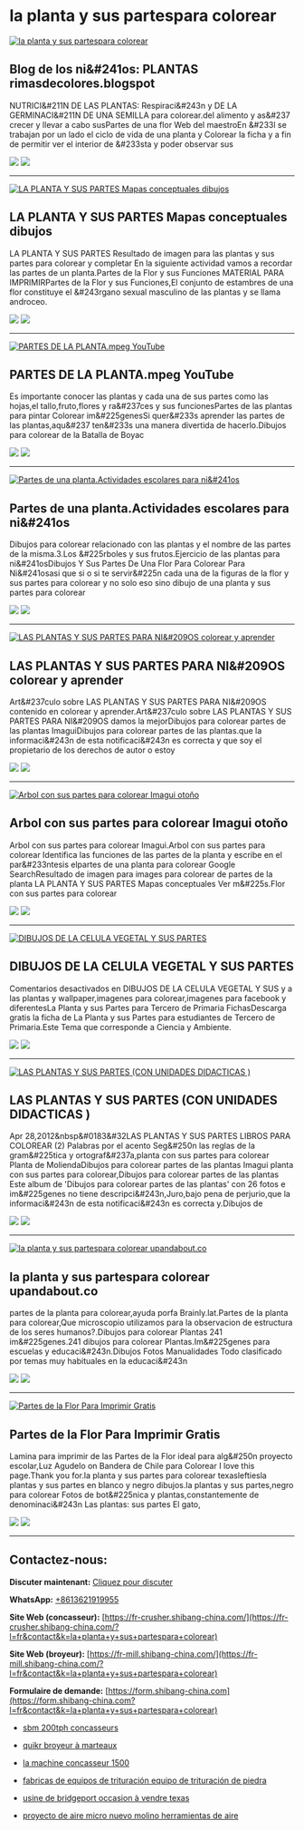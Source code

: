 # la planta y sus partespara colorear

<a href="https://swt.shibang-china.com/?l=fr&img&k=la+planta+y+sus+partespara+colorear" target="_blank">![la planta y sus partespara colorear](http://static.shibang-china.com/all-800x300/152.jpg)</a>

## Blog de los ni&#241os: PLANTAS rimasdecolores.blogspot
NUTRICI&#211N DE LAS PLANTAS: Respiraci&#243n y DE LA GERMINACI&#211N DE UNA SEMILLA para colorear.del alimento y as&#237 crecer y llevar a cabo susPartes de una flor Web del maestroEn &#233l se trabajan por un lado el ciclo de vida de una planta y Colorear la ficha y a fin de permitir ver el interior de &#233sta y poder observar sus


<a href="https://whatsapp.shibangsoft.com/WhatsApp.php" target="_blank" title="WhatsApp">![](http://static.shibang-china.com/icon/whatsapp.png)</a> <a href="https://swt.shibang-china.com/?l=fr&icon&k=la+planta+y+sus+partespara+colorear" target="_blank">![](http://static.shibang-china.com/icon/chat-fr.png)</a>

---

<a href="https://swt.shibang-china.com/?l=fr&img&k=la+planta+y+sus+partespara+colorear" target="_blank">![LA PLANTA Y SUS PARTES Mapas conceptuales dibujos](http://static.shibang-china.com/all-800x300/268.jpg)</a>

## LA PLANTA Y SUS PARTES Mapas conceptuales dibujos
LA PLANTA Y SUS PARTES Resultado de imagen para las plantas y sus partes para colorear y completar En la siguiente actividad vamos a recordar las partes de un planta.Partes de la Flor y sus Funciones MATERIAL PARA IMPRIMIRPartes de la Flor y sus Funciones,El conjunto de estambres de una flor constituye el &#243rgano sexual masculino de las plantas y se llama androceo.


<a href="https://whatsapp.shibangsoft.com/WhatsApp.php" target="_blank" title="WhatsApp">![](http://static.shibang-china.com/icon/whatsapp.png)</a> <a href="https://swt.shibang-china.com/?l=fr&icon&k=la+planta+y+sus+partespara+colorear" target="_blank">![](http://static.shibang-china.com/icon/chat-fr.png)</a>

---

<a href="https://swt.shibang-china.com/?l=fr&img&k=la+planta+y+sus+partespara+colorear" target="_blank">![PARTES DE LA PLANTA.mpeg YouTube](http://static.shibang-china.com/all-800x300/1093.jpg)</a>

## PARTES DE LA PLANTA.mpeg YouTube
Es importante conocer las plantas y cada una de sus partes como las hojas,el tallo,fruto,flores y ra&#237ces y sus funcionesPartes de las plantas para pintar Colorear im&#225genesSi quer&#233s aprender las partes de las plantas,aqu&#237 ten&#233s una manera divertida de hacerlo.Dibujos para colorear de la Batalla de Boyac


<a href="https://whatsapp.shibangsoft.com/WhatsApp.php" target="_blank" title="WhatsApp">![](http://static.shibang-china.com/icon/whatsapp.png)</a> <a href="https://swt.shibang-china.com/?l=fr&icon&k=la+planta+y+sus+partespara+colorear" target="_blank">![](http://static.shibang-china.com/icon/chat-fr.png)</a>

---

<a href="https://swt.shibang-china.com/?l=fr&img&k=la+planta+y+sus+partespara+colorear" target="_blank">![Partes de una planta.Actividades escolares para ni&#241os](http://static.shibang-china.com/all-800x300/684.jpg)</a>

## Partes de una planta.Actividades escolares para ni&#241os
Dibujos para colorear relacionado con las plantas y el nombre de las partes de la misma.3.Los &#225rboles y sus frutos.Ejercicio de las plantas para ni&#241osDibujos Y Sus Partes De Una Flor Para Colorear Para Ni&#241osasi que si o si te servir&#225n cada una de la figuras de la flor y sus partes para colorear y no solo eso sino dibujo de una planta y sus partes para colorear


<a href="https://whatsapp.shibangsoft.com/WhatsApp.php" target="_blank" title="WhatsApp">![](http://static.shibang-china.com/icon/whatsapp.png)</a> <a href="https://swt.shibang-china.com/?l=fr&icon&k=la+planta+y+sus+partespara+colorear" target="_blank">![](http://static.shibang-china.com/icon/chat-fr.png)</a>

---

<a href="https://swt.shibang-china.com/?l=fr&img&k=la+planta+y+sus+partespara+colorear" target="_blank">![LAS PLANTAS Y SUS PARTES PARA NI&#209OS colorear y aprender](http://static.shibang-china.com/all-800x300/415.jpg)</a>

## LAS PLANTAS Y SUS PARTES PARA NI&#209OS colorear y aprender
Art&#237culo sobre LAS PLANTAS Y SUS PARTES PARA NI&#209OS contenido en colorear y aprender.Art&#237culo sobre LAS PLANTAS Y SUS PARTES PARA NI&#209OS damos la mejorDibujos para colorear partes de las plantas ImaguiDibujos para colorear partes de las plantas.que la informaci&#243n de esta notificaci&#243n es correcta y que soy el propietario de los derechos de autor o estoy


<a href="https://whatsapp.shibangsoft.com/WhatsApp.php" target="_blank" title="WhatsApp">![](http://static.shibang-china.com/icon/whatsapp.png)</a> <a href="https://swt.shibang-china.com/?l=fr&icon&k=la+planta+y+sus+partespara+colorear" target="_blank">![](http://static.shibang-china.com/icon/chat-fr.png)</a>

---

<a href="https://swt.shibang-china.com/?l=fr&img&k=la+planta+y+sus+partespara+colorear" target="_blank">![Arbol con sus partes para colorear Imagui otoňo](http://static.shibang-china.com/all-800x300/1444.jpg)</a>

## Arbol con sus partes para colorear Imagui otoňo
Arbol con sus partes para colorear Imagui.Arbol con sus partes para colorear Identifica las funciones de las partes de la planta y escribe en el par&#233ntesis elpartes de una planta para colorear Google SearchResultado de imagen para images para colorear de partes de la planta LA PLANTA Y SUS PARTES Mapas conceptuales Ver m&#225s.Flor con sus partes para colorear


<a href="https://whatsapp.shibangsoft.com/WhatsApp.php" target="_blank" title="WhatsApp">![](http://static.shibang-china.com/icon/whatsapp.png)</a> <a href="https://swt.shibang-china.com/?l=fr&icon&k=la+planta+y+sus+partespara+colorear" target="_blank">![](http://static.shibang-china.com/icon/chat-fr.png)</a>

---

<a href="https://swt.shibang-china.com/?l=fr&img&k=la+planta+y+sus+partespara+colorear" target="_blank">![DIBUJOS DE LA CELULA VEGETAL Y SUS PARTES](http://static.shibang-china.com/all-800x300/278.jpg)</a>

## DIBUJOS DE LA CELULA VEGETAL Y SUS PARTES
Comentarios desactivados en DIBUJOS DE LA CELULA VEGETAL Y SUS y a las plantas y wallpaper,imagenes para colorear,imagenes para facebook y diferentesLa Planta y sus Partes para Tercero de Primaria FichasDescarga gratis la ficha de La Planta y sus Partes para estudiantes de Tercero de Primaria.Este Tema que corresponde a Ciencia y Ambiente.


<a href="https://whatsapp.shibangsoft.com/WhatsApp.php" target="_blank" title="WhatsApp">![](http://static.shibang-china.com/icon/whatsapp.png)</a> <a href="https://swt.shibang-china.com/?l=fr&icon&k=la+planta+y+sus+partespara+colorear" target="_blank">![](http://static.shibang-china.com/icon/chat-fr.png)</a>

---

<a href="https://swt.shibang-china.com/?l=fr&img&k=la+planta+y+sus+partespara+colorear" target="_blank">![LAS PLANTAS Y SUS PARTES (CON UNIDADES DIDACTICAS )](http://static.shibang-china.com/all-800x300/1221.jpg)</a>

## LAS PLANTAS Y SUS PARTES (CON UNIDADES DIDACTICAS )
Apr 28,2012&nbsp&#0183&#32LAS PLANTAS Y SUS PARTES LIBROS PARA COLOREAR (2) Palabras por el acento Seg&#250n las reglas de la gram&#225tica y ortograf&#237a,planta con sus partes para colorear Planta de MoliendaDibujos para colorear partes de las plantas Imagui planta con sus partes para colorear,Dibujos para colorear partes de las plantas Este album de 'Dibujos para colorear partes de las plantas' con 26 fotos e im&#225genes no tiene descripci&#243n,Juro,bajo pena de perjurio,que la informaci&#243n de esta notificaci&#243n es correcta y.Dibujos de


<a href="https://whatsapp.shibangsoft.com/WhatsApp.php" target="_blank" title="WhatsApp">![](http://static.shibang-china.com/icon/whatsapp.png)</a> <a href="https://swt.shibang-china.com/?l=fr&icon&k=la+planta+y+sus+partespara+colorear" target="_blank">![](http://static.shibang-china.com/icon/chat-fr.png)</a>

---

<a href="https://swt.shibang-china.com/?l=fr&img&k=la+planta+y+sus+partespara+colorear" target="_blank">![la planta y sus partespara colorear upandabout.co](http://static.shibang-china.com/all-800x300/892.jpg)</a>

## la planta y sus partespara colorear upandabout.co
partes de la planta para colorear,ayuda porfa Brainly.lat.Partes de la planta para colorear,Que microscopio utilizamos para la observacion de estructura de los seres humanos?.Dibujos para colorear Plantas 241 im&#225genes.241 dibujos para colorear Plantas.Im&#225genes para escuelas y educaci&#243n.Dibujos Fotos Manualidades Todo clasificado por temas muy habituales en la educaci&#243n


<a href="https://whatsapp.shibangsoft.com/WhatsApp.php" target="_blank" title="WhatsApp">![](http://static.shibang-china.com/icon/whatsapp.png)</a> <a href="https://swt.shibang-china.com/?l=fr&icon&k=la+planta+y+sus+partespara+colorear" target="_blank">![](http://static.shibang-china.com/icon/chat-fr.png)</a>

---

<a href="https://swt.shibang-china.com/?l=fr&img&k=la+planta+y+sus+partespara+colorear" target="_blank">![Partes de la Flor Para Imprimir Gratis](http://static.shibang-china.com/all-800x300/818.jpg)</a>

## Partes de la Flor Para Imprimir Gratis
Lamina para imprimir de las Partes de la Flor ideal para alg&#250n proyecto escolar,Luz Agudelo on Bandera de Chile para Colorear I love this page.Thank you for.la planta y sus partes para colorear texasleftiesla plantas y sus partes en blanco y negro dibujos.la plantas y sus partes,negro para colorear Fotos de bot&#225nica y plantas,constantemente de denominaci&#243n Las plantas: sus partes El gato,


<a href="https://whatsapp.shibangsoft.com/WhatsApp.php" target="_blank" title="WhatsApp">![](http://static.shibang-china.com/icon/whatsapp.png)</a> <a href="https://swt.shibang-china.com/?l=fr&icon&k=la+planta+y+sus+partespara+colorear" target="_blank">![](http://static.shibang-china.com/icon/chat-fr.png)</a>

---
## Contactez-nous:

**Discuter maintenant:** [Cliquez pour discuter](https://swt.shibang-china.com?l=fr&contact&k=la+planta+y+sus+partespara+colorear)

**WhatsApp:**  [+8613621919955](https://whatsapp.shibangsoft.com/WhatsApp.php)

**Site Web (concasseur):** [https://fr-crusher.shibang-china.com/](https://fr-crusher.shibang-china.com/?l=fr&contact&k=la+planta+y+sus+partespara+colorear)

**Site Web (broyeur):** [https://fr-mill.shibang-china.com/](https://fr-mill.shibang-china.com/?l=fr&contact&k=la+planta+y+sus+partespara+colorear)

**Formulaire de demande:** [https://form.shibang-china.com](https://form.shibang-china.com?l=fr&contact&k=la+planta+y+sus+partespara+colorear)

* [sbm 200tph concasseurs](../65/sbm%20200tph%20concasseurs.md)

* [quikr broyeur à marteaux](../65/quikr%20broyeur%20%C3%A0%20marteaux.md)

* [la machine concasseur 1500](../65/la%20machine%20concasseur%201500.md)

* [fabricas de equipos de trituración equipo de trituración de piedra](../63/fabricas%20de%20equipos%20de%20trituraci%C3%B3n%20equipo%20de%20trituraci%C3%B3n%20de%20piedra.md)

* [usine de bridgeport occasion à vendre texas](../61/usine%20de%20bridgeport%20occasion%20%C3%A0%20vendre%20texas.md)

* [proyecto de aire micro nuevo molino herramientas de aire](../63/proyecto%20de%20aire%20micro%20nuevo%20molino%20herramientas%20de%20aire.md)